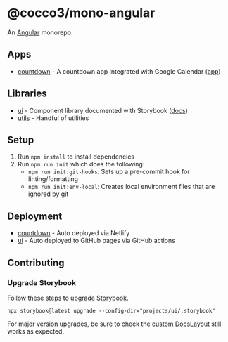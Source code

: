 # @cocco3/mono-angular

An [Angular](./ANGULAR.md) monorepo.

## Apps

- [countdown](./projects/countdown) - A countdown app integrated with Google Calendar ([app](https://cocco-countdown.netlify.app))

## Libraries

- [ui](./projects/ui) - Component library documented with Storybook ([docs](https://cocco3.github.io/mono-angular))
- [utils](./projects/utils) - Handful of utilities

## Setup

1. Run `npm install` to install dependencies
1. Run `npm run init` which does the following:
   - `npm run init:git-hooks`: Sets up a pre-commit hook for linting/formatting
   - `npm run init:env-local`: Creates local environment files that are ignored by git

## Deployment

- [countdown](./projects/countdown) - Auto deployed via Netlify
- [ui](./projects/ui) - Auto deployed to GitHub pages via GitHub actions

## Contributing

### Upgrade Storybook

Follow these steps to [upgrade Storybook](https://storybook.js.org/docs/configure/upgrading).

```shell
npx storybook@latest upgrade --config-dir="projects/ui/.storybook"
```

For major version upgrades, be sure to check the [custom DocsLayout](./projects/ui/.storybook/components/DocsLayout.tsx) still works as expected.

